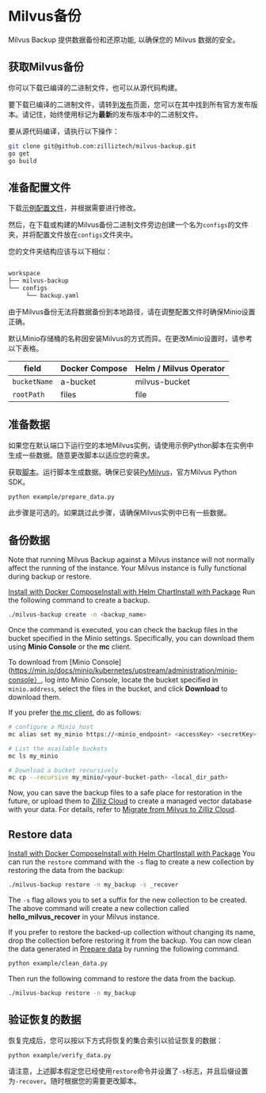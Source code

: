 Milvus备份
===
Milvus Backup 提供数据备份和还原功能, 以确保您的 Milvus 数据的安全。

获取Milvus备份
----------

你可以下载已编译的二进制文件，也可以从源代码构建。

要下载已编译的二进制文件，请转到[发布](https://github.com/zilliztech/milvus-backup/releases)页面，您可以在其中找到所有官方发布版本。请记住，始终使用标记为**最新**的发布版本中的二进制文件。

要从源代码编译，请执行以下操作：

```bash
git clone git@github.com:zilliztech/milvus-backup.git
go get
go build

```

准备配置文件
------

下载[示例配置文件](https://raw.githubusercontent.com/zilliztech/milvus-backup/master/configs/backup.yaml)，并根据需要进行修改。

然后，在下载或构建的Milvus备份二进制文件旁边创建一个名为`configs`的文件夹，并将配置文件放在`configs`文件夹中。

您的文件夹结构应该与以下相似：

```bash

workspace
├── milvus-backup
└── configs
     └── backup.yaml

```

由于Milvus备份无法将数据备份到本地路径，请在调整配置文件时确保Minio设置正确。

默认Minio存储桶的名称因安装Milvus的方式而异。在更改Minio设置时，请参考以下表格。

| field | Docker Compose | Helm / Milvus Operator |
| --- | --- | --- |
| `bucketName` | a-bucket | milvus-bucket |
| `rootPath` | files | file |

准备数据
----

如果您在默认端口下运行空的本地Milvus实例，请使用示例Python脚本在实例中生成一些数据。随意更改脚本以适应您的需求。

获取[脚本](https://raw.githubusercontent.com/zilliztech/milvus-backup/main/example/prepare_data.py)。运行脚本生成数据。确保已安装[PyMilvus](https://pypi.org/project/pymilvus/)，官方Milvus Python SDK。

```bash
python example/prepare_data.py

```

此步骤是可选的。如果跳过此步骤，请确保Milvus实例中已有一些数据。

备份数据
----

Note that running Milvus Backup against a Milvus instance will not normally affect the running of the instance. Your Milvus instance is fully functional during backup or restore.

[Install with Docker Compose](attu_install-docker.md)[Install with Helm Chart](attu_install-helm.md)[Install with Package](attu_install-package.md)
Run the following command to create a backup.

```bash
./milvus-backup create -n <backup_name>

```

Once the command is executed, you can check the backup files in the bucket specified in the Minio settings. Specifically, you can download them using **Minio Console** or the **mc** client.

To download from [Minio Console](https://min.io/docs/minio/kubernetes/upstream/administration/minio-console）, log into Minio Console, locate the bucket specified in `minio.address`, select the files in the bucket, and click **Download** to download them.

If you prefer [the mc client](https://min.io/docs/minio/linux/reference/minio-mc#mc-install), do as follows:

```bash
# configure a Minio host
mc alias set my_minio https://<minio_endpoint> <accessKey> <secretKey>

# List the available buckets
mc ls my_minio

# Download a bucket recursively
mc cp --recursive my_minio/<your-bucket-path> <local_dir_path>

```

Now, you can save the backup files to a safe place for restoration in the future, or upload them to [Zilliz Cloud](https://cloud.zilliz.com) to create a managed vector database with your data. For details, refer to [Migrate from Milvus to Zilliz Cloud](https://zilliz.com/doc/migrate_from_milvus-2x).

Restore data
------------

[Install with Docker Compose](attu_install-docker.md)[Install with Helm Chart](attu_install-helm.md)[Install with Package](attu_install-package.md)
You can run the `restore` command with the `-s` flag to create a new collection by restoring the data from the backup:

```bash
./milvus-backup restore -n my_backup -s _recover

```

The `-s` flag allows you to set a suffix for the new collection to be created. The above command will create a new collection called **hello_milvus_recover** in your Milvus instance.

If you prefer to restore the backed-up collection without changing its name, drop the collection before restoring it from the backup. You can now clean the data generated in [Prepare data](#Prepare-data) by running the following command.

```bash
python example/clean_data.py

```

Then run the following command to restore the data from the backup.

```bash
./milvus-backup restore -n my_backup

```

验证恢复的数据
-------

恢复完成后，您可以按以下方式将恢复的集合索引以验证恢复的数据：

```bash
python example/verify_data.py

```

请注意，上述脚本假定您已经使用`restore`命令并设置了`-s`标志，并且后缀设置为`-recover`。随时根据您的需要更改脚本。

